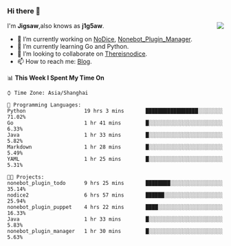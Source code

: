### Hi there 👋

<a href="#">
  <img align="right" src="https://github-readme-stats.vercel.app/api?username=Jigsaw111&count_private=true&show_icons=true&title_color=80070B&text_color=B3B3B3&bg_color=212121&icon_color=80070B" />
</a>

I'm **Jigsaw**,also knows as **j1g5aw**.

- 🔭 I’m currently working on [NoDice](https://github.com/thereisnodice/nodice2), [Nonebot_Plugin_Manager](https://github.com/Jigsaw111/nonebot_plugin_manager).
- 🌱 I’m currently learning Go and Python.
- 👯 I’m looking to collaborate on [Thereisnodice](https://github.com/thereisnodice).
- 📫 How to reach me: [Blog](https://blog.maddestroyer.xyz/).

<!--START_SECTION:waka-->
📊 **This Week I Spent My Time On** 

```text
⌚︎ Time Zone: Asia/Shanghai

💬 Programming Languages: 
Python                   19 hrs 3 mins       █████████████████░░░░░░░░   71.02% 
Go                       1 hr 41 mins        █░░░░░░░░░░░░░░░░░░░░░░░░   6.33% 
Java                     1 hr 33 mins        █░░░░░░░░░░░░░░░░░░░░░░░░   5.82% 
Markdown                 1 hr 28 mins        █░░░░░░░░░░░░░░░░░░░░░░░░   5.49% 
YAML                     1 hr 25 mins        █░░░░░░░░░░░░░░░░░░░░░░░░   5.31%

🐱‍💻 Projects: 
nonebot_plugin_todo      9 hrs 25 mins       ████████░░░░░░░░░░░░░░░░░   35.14% 
nodice2                  6 hrs 57 mins       ██████░░░░░░░░░░░░░░░░░░░   25.94% 
nonebot_plugin_puppet    4 hrs 22 mins       ████░░░░░░░░░░░░░░░░░░░░░   16.33% 
Java                     1 hr 33 mins        █░░░░░░░░░░░░░░░░░░░░░░░░   5.83% 
nonebot_plugin_manager   1 hr 30 mins        █░░░░░░░░░░░░░░░░░░░░░░░░   5.63%

```


<!--END_SECTION:waka-->
